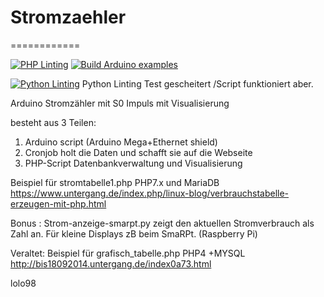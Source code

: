 # Stromzaehler
============

[![PHP Linting](https://github.com/dewomser/stromzaehler/actions/workflows/php-linter.yml/badge.svg)](https://github.com/dewomser/stromzaehler/actions/workflows/php-linter.yml) 
[![Build Arduino examples](https://github.com/dewomser/stromzaehler/actions/workflows/arduino-build.yml/badge.svg)](https://github.com/dewomser/stromzaehler/actions/workflows/arduino-build.yml)

[![Python Linting](https://github.com/dewomser/stromzaehler/actions/workflows/main.yml/badge.svg)](https://github.com/dewomser/stromzaehler/actions/workflows/main.yml)
Python Linting Test gescheitert /Script funktioniert aber.

Arduino Stromzähler mit S0 Impuls mit Visualisierung

besteht aus 3 Teilen:

1. Arduino script (Arduino Mega+Ethernet shield)
2. Cronjob holt die Daten und schafft sie auf die Webseite
3. PHP-Script  Datenbankverwaltung und Visualisierung


Beispiel für stromtabelle1.php PHP7.x und MariaDB
https://www.untergang.de/index.php/linux-blog/verbrauchstabelle-erzeugen-mit-php.html

Bonus :
Strom-anzeige-smarpt.py zeigt den aktuellen Stromverbrauch als Zahl an. Für kleine Displays zB beim SmaRPt.  (Raspberry Pi)



Veraltet:
Beispiel für grafisch_tabelle.php PHP4 +MYSQL
http://bis18092014.untergang.de/index0a73.html

lolo98

